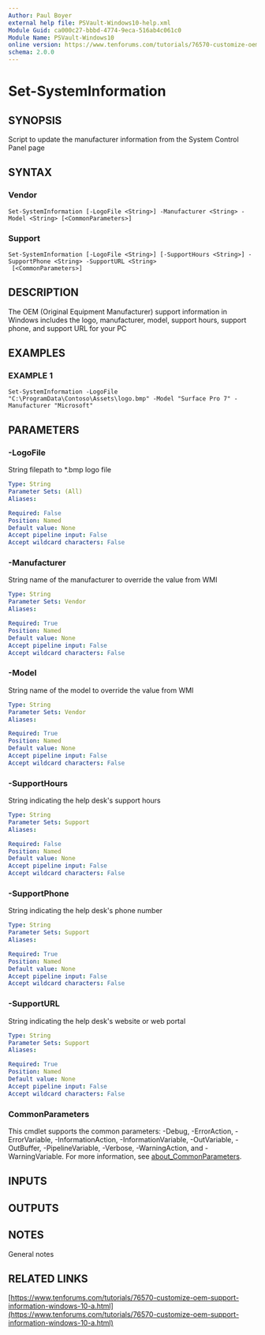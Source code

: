 ```yaml
---
Author: Paul Boyer
external help file: PSVault-Windows10-help.xml
Module Guid: ca000c27-bbbd-4774-9eca-516ab4c061c0
Module Name: PSVault-Windows10
online version: https://www.tenforums.com/tutorials/76570-customize-oem-support-information-windows-10-a.html
schema: 2.0.0
---
```


# Set-SystemInformation

## SYNOPSIS
Script to update the manufacturer information from the System Control Panel page

## SYNTAX

### Vendor
```
Set-SystemInformation [-LogoFile <String>] -Manufacturer <String> -Model <String> [<CommonParameters>]
```

### Support
```
Set-SystemInformation [-LogoFile <String>] [-SupportHours <String>] -SupportPhone <String> -SupportURL <String>
 [<CommonParameters>]
```

## DESCRIPTION
The OEM (Original Equipment Manufacturer) support information in Windows includes the logo, manufacturer, model, support hours, support phone, and support URL for your PC

## EXAMPLES

### EXAMPLE 1
```
Set-SystemInformation -LogoFile "C:\ProgramData\Contoso\Assets\logo.bmp" -Model "Surface Pro 7" -Manufacturer "Microsoft"
```

## PARAMETERS

### -LogoFile
String filepath to *.bmp logo file

```yaml
Type: String
Parameter Sets: (All)
Aliases:

Required: False
Position: Named
Default value: None
Accept pipeline input: False
Accept wildcard characters: False
```

### -Manufacturer
String name of the manufacturer to override the value from WMI

```yaml
Type: String
Parameter Sets: Vendor
Aliases:

Required: True
Position: Named
Default value: None
Accept pipeline input: False
Accept wildcard characters: False
```

### -Model
String name of the model to override the value from WMI

```yaml
Type: String
Parameter Sets: Vendor
Aliases:

Required: True
Position: Named
Default value: None
Accept pipeline input: False
Accept wildcard characters: False
```

### -SupportHours
String indicating the help desk's support hours

```yaml
Type: String
Parameter Sets: Support
Aliases:

Required: False
Position: Named
Default value: None
Accept pipeline input: False
Accept wildcard characters: False
```

### -SupportPhone
String indicating the help desk's phone number

```yaml
Type: String
Parameter Sets: Support
Aliases:

Required: True
Position: Named
Default value: None
Accept pipeline input: False
Accept wildcard characters: False
```

### -SupportURL
String indicating the help desk's website or web portal

```yaml
Type: String
Parameter Sets: Support
Aliases:

Required: True
Position: Named
Default value: None
Accept pipeline input: False
Accept wildcard characters: False
```

### CommonParameters
This cmdlet supports the common parameters: -Debug, -ErrorAction, -ErrorVariable, -InformationAction, -InformationVariable, -OutVariable, -OutBuffer, -PipelineVariable, -Verbose, -WarningAction, and -WarningVariable. For more information, see [about_CommonParameters](http://go.microsoft.com/fwlink/?LinkID=113216).

## INPUTS

## OUTPUTS

## NOTES
General notes

## RELATED LINKS

[https://www.tenforums.com/tutorials/76570-customize-oem-support-information-windows-10-a.html](https://www.tenforums.com/tutorials/76570-customize-oem-support-information-windows-10-a.html)

